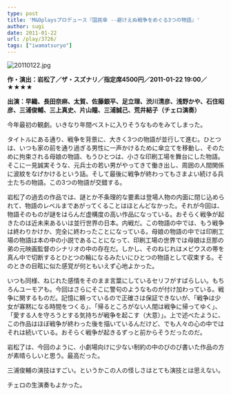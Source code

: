 ```yaml
---
type: post
title: 'M&Oplaysプロデュース『国民傘 --避けえぬ戦争をめぐる3つの物語』'
author: sugi
date: 2011-01-22
url: /play/3726/
tags: ["iwamatsuryo"]
---
```

<img alt="20110122.jpg" src="/images/play/20110122.jpg" class="alignleft" />

**作・演出：岩松了／ザ・スズナリ／指定席4500円／2011-01-22 19:00／★★★★**

**出演：早織、長田奈麻、太賀、佐藤銀平、足立理、渋川清彦、浅野かや、石住昭彦、三浦俊輔、三上真史、片山瞳、三浦誠己、荒井結子（チェロ演奏）**

今年最初の観劇。いきなり年間ベストに入りそうなものをみてしまった。

タイトルにある通り、戦争を背景に、大きく3つの物語が並行して進む。ひとつは、いつも家の前を通り過ぎる男性に一声かけるために傘立てを移動し、そのために拘束される母娘の物語、もうひとつは、小さな印刷工場を舞台にした物語。そこに一見誠実そうな、元兵士の若い男がやってきて働き出し、周囲の人間関係に波紋をなげかけるという話。そして最後に戦争が終わってもさまよい続ける兵士たちの物語。この3つの物語が交錯する。

岩松了の過去の作品では、謎とか不条理的な要素は登場人物の内面に閉じ込められて、物語のレベルまであがってくることはほとんどなかった。それが今回は、物語そのものが謎をはらんだ虚構度の高い作品になっている。おそらく戦争が起きたのは近未来あるいは並行世界の日本。内戦だ。この物語の中では、もう戦争は終わりかけか、完全に終わったことになっている。母娘の物語の中では印刷工場の物語は本の中の小説であることになって、印刷工場の世界では母娘は旦那の弟の元映画監督のシナリオの中の存在だ。しかし、そのねじれはメビウスの帯を真ん中で切断するとひとつの輪になるみたいにひとつの物語として収束する。そのときの目眩に似た感覚が何ともいえず心地よかった。

いつも同様、ねじれた感情をそのまま言葉にしているセリフがすばらしい。もちろんユーモアも。今回はさらにそこに警句のようなものが付け加わっている。戦争に関するものだ。記憶に頼っているので正確さは保証できないが、「戦争は少女が寡黙になる時間をつくる」、「帰るところがない人間は戦争に帰ってゆく」、「愛する人を守ろうとする気持ちが戦争を起こす（大意）」。上で述べたように、この作品はほぼ戦争が終わった後を描いているんだけど、でも人々の心の中ではそれは続いている。おそらく戦争が起きるずっと前からそうだったのだ。

岩松了は、今回のように、小劇場向けに少ない制約の中のびのび書いた作品の方が素晴らしいと思う。最高だった。

三浦俊輔の演技はすごい。というかこの人の怪しさはとても演技とは思えない。

チェロの生演奏もよかった。

